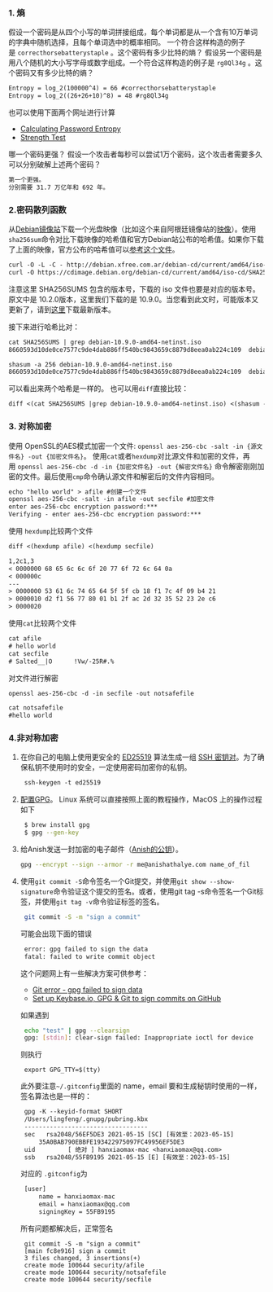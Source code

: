 ### 1. 熵

假设一个密码是从四个小写的单词拼接组成，每个单词都是从一个含有10万单词的字典中随机选择，且每个单词选中的概率相同。 一个符合这样构造的例子是 `correcthorsebatterystaple` 。这个密码有多少比特的熵？ 假设另一个密码是用八个随机的大小写字母或数字组成。一个符合这样构造的例子是 `rg8Ql34g` 。这个密码又有多少比特的熵？

```txt
Entropy = log_2(100000^4) = 66 #correcthorsebatterystaple
Entropy = log_2((26+26+10)^8) = 48 #rg8Ql34g
```

也可以使用下面两个网址进行计算

-   [Calculating Password Entropy](https://www.pleacher.com/mp/mlessons/algebra/entropy.html)
-   [Strength Test](http://rumkin.com/tools/password/passchk.php)

哪一个密码更强？ 假设一个攻击者每秒可以尝试1万个密码，这个攻击者需要多久可以分别破解上述两个密码？

```txt
第一个更强。
分别需要 31.7 万亿年和 692 年。
```

### 2.密码散列函数

从[Debian镜像站](https://www.debian.org/CD/http-ftp/)下载一个光盘映像（比如这个来自阿根廷镜像站的[映像](http://debian.xfree.com.ar/debian-cd/10.2.0/amd64/iso-cd/debian-10.2.0-amd64-netinst.iso)）。使用`sha256sum`命令对比下载映像的哈希值和官方Debian站公布的哈希值。如果你下载了上面的映像，官方公布的哈希值可以[参考这个文件](https://cdimage.debian.org/debian-cd/current/amd64/iso-cd/SHA256SUMS)。

```txt
curl -O -L -C - http://debian.xfree.com.ar/debian-cd/current/amd64/iso-cd/debian-mac-10.9.0-amd64-netinst.iso
curl -O https://cdimage.debian.org/debian-cd/current/amd64/iso-cd/SHA256SUMS
```

注意这里 SHA256SUMS 包含的版本号，下载的 iso 文件也要是对应的版本号。原文中是 10.2.0版本，这里我们下载的是 10.9.0。当您看到此文时，可能版本又更新了，请到[这里](https://cdimage.debian.org/debian-cd/current/amd64/iso-cd/)下载最新版本。

接下来进行哈希比对：

```txt
cat SHA256SUMS | grep debian-10.9.0-amd64-netinst.iso
8660593d10de0ce7577c9de4dab886ff540bc9843659c8879d8eea0ab224c109  debian-10.9.0-amd64-netinst.iso

shasum -a 256 debian-10.9.0-amd64-netinst.iso
8660593d10de0ce7577c9de4dab886ff540bc9843659c8879d8eea0ab224c109  debian-10.9.0-amd64-netinst.iso
```

可以看出来两个哈希是一样的。 也可以用`diff`直接比较：

```txt
diff <(cat SHA256SUMS |grep debian-10.9.0-amd64-netinst.iso) <(shasum -a 256 debian-10.9.0-amd64-netinst.iso)
```

### 3. 对称加密

使用 OpenSSL的AES模式加密一个文件: `openssl aes-256-cbc -salt -in {源文件名} -out {加密文件名}`。 使用`cat`或者`hexdump`对比源文件和加密的文件，再用 `openssl aes-256-cbc -d -in {加密文件名} -out {解密文件名}` 命令解密刚刚加密的文件。最后使用`cmp`命令确认源文件和解密后的文件内容相同。

```txt
echo "hello world" > afile #创建一个文件
openssl aes-256-cbc -salt -in afile -out secfile #加密文件
enter aes-256-cbc encryption password:***
Verifying - enter aes-256-cbc encryption password:***
```

使用 `hexdump`比较两个文件

```txt
diff <(hexdump afile) <(hexdump secfile)

1,2c1,3
< 0000000 68 65 6c 6c 6f 20 77 6f 72 6c 64 0a
< 000000c
---
> 0000000 53 61 6c 74 65 64 5f 5f cb 18 f1 7c 4f 09 b4 21
> 0000010 d2 f1 56 77 80 01 b1 2f ac 2d 32 35 52 23 2e c6
> 0000020
```

使用`cat`比较两个文件

```txt
cat afile
# hello world
cat secfile
# Salted__|O      !Vw/-25R#.%
```

对文件进行解密

```txt
openssl aes-256-cbc -d -in secfile -out notsafefile

cat notsafefile
#hello world
```

### 4.非对称加密

1.  在你自己的电脑上使用更安全的 [ED25519](https://wiki.archlinux.org/index.php/SSH_keys#Ed25519) 算法生成一组 [SSH 密钥对](https://wiki.archlinux.org/index.php/SSH_keys#Ed25519)。为了确保私钥不使用时的安全，一定使用密码加密你的私钥。
    
    ```txt
     ssh-keygen -t ed25519 
    ```
    
2.  [配置GPG](https://www.digitalocean.com/community/tutorials/how-to-use-gpg-to-encrypt-and-sign-messages)。 Linux 系统可以直接按照上面的教程操作，MacOS 上的操作过程如下
    
    ```bash
     $ brew install gpg
     $ gpg --gen-key
    ```
    
3.  给Anish发送一封加密的电子邮件（[Anish的公钥](https://keybase.io/anish)）。
    
    ```bash
    gpg --encrypt --sign --armor -r me@anishathalye.com name_of_fil
    ```
    
4.  使用`git commit -S`命令签名一个Git提交，并使用`git show --show-signature`命令验证这个提交的签名。或者，使用git tag -s命令签名一个Git标签，并使用`git tag -v`命令验证标签的签名。
    
    ```bash
     git commit -S -m "sign a commit"
    ```
    
    可能会出现下面的错误
    
    ```txt
     error: gpg failed to sign the data
     fatal: failed to write commit object
    ```
    
    这个问题网上有一些解决方案可供参考：
    
    -   [Git error - gpg failed to sign data](https://stackoverflow.com/questions/41052538/)
    -   [Set up Keybase.io, GPG & Git to sign commits on GitHub](https://github.com/pstadler/keybase-gpg-github)
    
    如果遇到
    
    ```bash
     echo "test" | gpg --clearsign
     gpg: [stdin]: clear-sign failed: Inappropriate ioctl for device
    ```
    
    则执行
    
    ```shell
     export GPG_TTY=$(tty)
    ```
    
    此外要注意`~/.gitconfig`里面的 name，email 要和生成秘钥时使用的一样，签名算法也是一样的：
    
    ```txt
     gpg -K --keyid-format SHORT
     /Users/lingfeng/.gnupg/pubring.kbx
     ----------------------------------
     sec   rsa2048/56EF5DE3 2021-05-15 [SC] [有效至：2023-05-15]
         35A0BAB790EBBFE193422975097FC49956EF5DE3
     uid         [ 绝对 ] hanxiaomax-mac <hanxiaomax@qq.com>
     ssb   rsa2048/55FB9195 2021-05-15 [E] [有效至：2023-05-15]
    ```
    
    对应的 `.gitconfig`为
    
    ```txt
     [user]
         name = hanxiaomax-mac
         email = hanxiaomax@qq.com
         signingKey = 55FB9195
    ```
    
    所有问题都解决后，正常签名
    
    ```git
     git commit -S -m "sign a commit"
     [main fc8e916] sign a commit
     3 files changed, 3 insertions(+)
     create mode 100644 security/afile
     create mode 100644 security/notsafefile
     create mode 100644 security/secfile
    ```